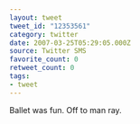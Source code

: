 ```yaml
---
layout: tweet
tweet_id: "12353561"
category: twitter
date: 2007-03-25T05:29:05.000Z
source: Twitter SMS
favorite_count: 0
retweet_count: 0
tags:
- tweet
---
```


Ballet was fun. Off to man ray.
